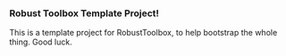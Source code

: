 ### Robust Toolbox Template Project!
This is a template project for RobustToolbox, to help bootstrap the whole thing. Good luck.
